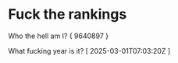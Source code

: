 # Fuck the rankings

Who the hell am I?
{ 9640897 }

What fucking year is it?
[ 2025-03-01T07:03:20Z ]
